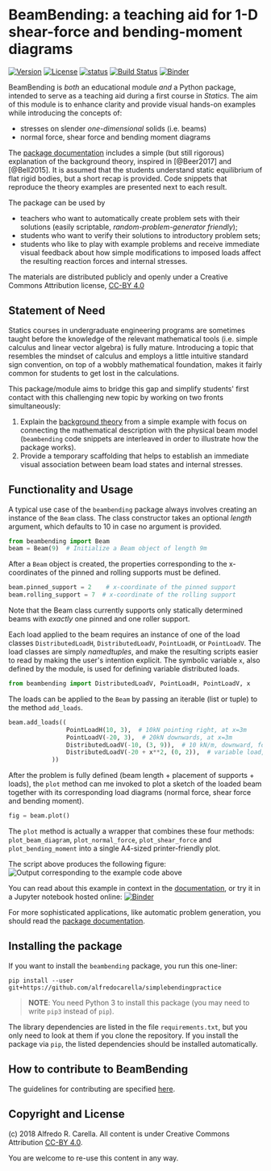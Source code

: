 # BeamBending: a teaching aid for 1-D shear-force and bending-moment diagrams

[![Version](https://img.shields.io/badge/version-1.0-blue.svg)](None)
[![License](https://img.shields.io/badge/license-CC--BY%204.0-lightgrey.svg)](https://github.com/alfredocarella/simplebendingpractice/raw/master/LICENSE)
[![status](http://jose.theoj.org/papers/8f3c2cbbcd7338364864a8c8e7155fa5/status.svg)](http://jose.theoj.org/papers/8f3c2cbbcd7338364864a8c8e7155fa5)
[![Build Status](https://travis-ci.com/alfredocarella/simplebendingpractice.svg?branch=master)](https://travis-ci.com/alfredocarella/simplebendingpractice)
[![Binder](https://mybinder.org/badge_logo.svg)](https://mybinder.org/v2/gh/alfredocarella/simplebendingpractice/master?filepath=simple_demo.ipynb)
<!-- [![status](https://jose.theoj.org/papers/MYPAPERNUMBER/status.svg)](http://jose.theoj.org/papers/MYPAPERNUMBER) -->

BeamBending is _both_ an educational module _and_ a Python package, intended to serve as a teaching aid during a first course in _Statics_.
The aim of this module is to enhance clarity and provide visual hands-on examples while introducing the concepts of:
* stresses on slender _one-dimensional_ solids (i.e. beams)
* normal force, shear force and bending moment diagrams

The [package documentation](https://alfredocarella.github.io/simplebendingpractice/) includes a simple (but still rigorous) explanation of the background theory, inspired in [@Beer2017] and [@Bell2015].
It is assumed that the students understand static equilibrium of flat rigid bodies, but a short recap is provided.
Code snippets that reproduce the theory examples are presented next to each result.

The package can be used by
* teachers who want to automatically create problem sets with their solutions (easily scriptable, _random-problem-generator friendly_);
* students who want to verify their solutions to introductory problem sets;
* students who like to play with example problems and receive immediate visual feedback about how simple modifications to imposed loads affect the resulting reaction forces and internal stresses.

The materials are distributed publicly and openly under a Creative Commons Attribution license, [CC-BY 4.0](https://creativecommons.org/licenses/by/4.0/)


<!-- ## Cite as:

Carella, Alfredo R. (2019). Beam Bending. Journal of Open Source Education, Issue, Number, DOI, LINK -->


## Statement of Need
Statics courses in undergraduate engineering programs are sometimes taught before the knowledge of the relevant mathematical tools (i.e. simple calculus and linear vector algebra) is fully mature.
Introducing a topic that resembles the mindset of calculus and employs a little intuitive standard sign convention, on top of a wobbly mathematical foundation, makes it fairly common for students to get lost in the calculations.

This package/module aims to bridge this gap and simplify students' first contact with this challenging new topic by working on two fronts simultaneously:
1. Explain the [background theory](https://alfredocarella.github.io/simplebendingpractice/background.html) from a simple example with focus on connecting the mathematical description with the physical beam model (`beambending` code snippets are interleaved in order to illustrate how the package works).
2. Provide a temporary scaffolding that helps to establish an immediate visual association between beam load states and internal stresses.


## Functionality and Usage
A typical use case of the `beambending` package always involves creating an instance of the `Beam` class. The class constructor takes an optional _length_ argument, which defaults to 10 in case no argument is provided.

```python
from beambending import Beam
beam = Beam(9)  # Initialize a Beam object of length 9m
```

After a `Beam` object is created, the properties corresponding to the x-coordinates of the pinned and rolling supports must be defined.

```python
beam.pinned_support = 2    # x-coordinate of the pinned support
beam.rolling_support = 7  # x-coordinate of the rolling support
```

Note that the Beam class currently supports only statically determined beams with _exactly_ one pinned and one roller support.

Each load applied to the beam requires an instance of one of the load classes `DistributedLoadH`, `DistributedLoadV`, `PointLoadH`, or `PointLoadV`.
The load classes are simply _namedtuples_, and make the resulting scripts easier to read by making the user's intention explicit.
The symbolic variable `x`, also defined by the module, is used for defining variable distributed loads.

```python
from beambending import DistributedLoadV, PointLoadH, PointLoadV, x
```

The loads can be applied to the `Beam` by passing an iterable (list or tuple) to the method `add_loads`.

```python
beam.add_loads((
                PointLoadH(10, 3),  # 10kN pointing right, at x=3m
                PointLoadV(-20, 3),  # 20kN downwards, at x=3m
                DistributedLoadV(-10, (3, 9)),  # 10 kN/m, downward, for 3m <= x <= 9m
                DistributedLoadV(-20 + x**2, (0, 2)),  # variable load, for 0m <= x <= 2m
            ))
```

After the problem is fully defined (beam length + placement of supports + loads), the `plot` method can me invoked to plot a sketch of the loaded beam together with its corresponding load diagrams (normal force, shear force and bending moment).

```python
fig = beam.plot()
```

The `plot` method is actually a wrapper that combines these four methods: `plot_beam_diagram`, `plot_normal_force`, `plot_shear_force` and `plot_bending_moment` into a single A4-sized printer-friendly plot.

The script above produces the following figure:
![Output corresponding to the example code above](https://github.com/alfredocarella/simplebendingpractice/raw/master/examples/example_1.png)

You can read about this example in context in the [documentation](https://alfredocarella.github.io/simplebendingpractice/examples/example_1.html), or try it in a Jupyter notebook hosted online: [![Binder](https://mybinder.org/badge_logo.svg)](https://mybinder.org/v2/gh/alfredocarella/simplebendingpractice/master?filepath=simple_demo.ipynb)

For more sophisticated applications, like automatic problem generation, you should read the [package documentation](https://alfredocarella.github.io/simplebendingpractice/reference.html).



## Installing the package
If you want to install the `beambending` package, you run this one-liner:

```shell
pip install --user git+https://github.com/alfredocarella/simplebendingpractice
```

> **NOTE**: You need Python 3 to install this package (you may need to write `pip3` instead of `pip`).

The library dependencies are listed in the file `requirements.txt`, but you only need to look at them if you clone the repository.
If you install the package via `pip`, the listed dependencies should be installed automatically.


## How to contribute to BeamBending

The guidelines for contributing are specified [here](https://github.com/alfredocarella/simplebendingpractice/raw/master/CONTRIBUTING.md).

## Copyright and License

(c) 2018 Alfredo R. Carella. All content is under Creative Commons Attribution [CC-BY 4.0](https://creativecommons.org/licenses/by/4.0/legalcode.txt).

You are welcome to re-use this content in any way.
